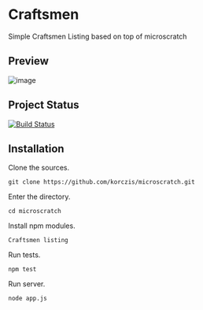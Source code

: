 # Craftsmen

Simple Craftsmen Listing based on top of microscratch

## Preview

![image](https://raw2.github.com/pavelbinar/craftsmen/homepage/preview.png)

## Project Status

[![Build Status](https://travis-ci.org/korczis/microscratch.png?branch=master)](https://travis-ci.org/korczis/microscratch)


## Installation

Clone the sources.

```
git clone https://github.com/korczis/microscratch.git
```

Enter the directory.

```
cd microscratch
```

Install npm modules.

```
Craftsmen listing
```

Run tests.

```
npm test
```

Run server.

```
node app.js
```
